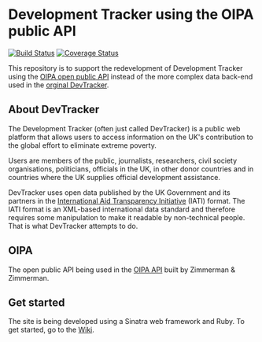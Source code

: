 # Development Tracker using the OIPA public API

[![Build Status](https://travis-ci.org/DFID/devtracker-from-api.svg)](https://travis-ci.org/DFID/devtracker-from-api)
[![Coverage Status](https://coveralls.io/repos/DFID/devtracker-from-api/badge.svg?branch=master&service=github)](https://coveralls.io/github/DFID/devtracker-from-api?branch=master)

This repository is to support the redevelopment of Development Tracker using the [OIPA open public API](http://www.oipa.nl) instead of the more complex data back-end used in the [orginal DevTracker](https://github.com/dfid/aid-platform-beta). 

## About DevTracker
The Development Tracker (often just called DevTracker) is a public web platform that allows users to access information on the UK's contribution to the global effort to eliminate extreme poverty. 

Users are members of the public, journalists, researchers, civil society organisations, politicians, officials in the UK, in other donor countries and in countries where the UK supplies official development assistance.

DevTracker uses open data published by the UK Government and its partners in the [International Aid Transparency Initiative](http://iatistandard.org) (IATI) format. The IATI format is an XML-based international data standard and therefore requires some manipulation to make it readable by non-technical people. That is what DevTracker attempts to do.

## OIPA
The open public API being used in the [OIPA API](http://www.oipa.nl) built by Zimmerman & Zimmerman.

## Get started
The site is being developed using a Sinatra web framework and Ruby. To get started, go to the [Wiki](https://github.com/DFID/devtracker-from-api/wiki).
